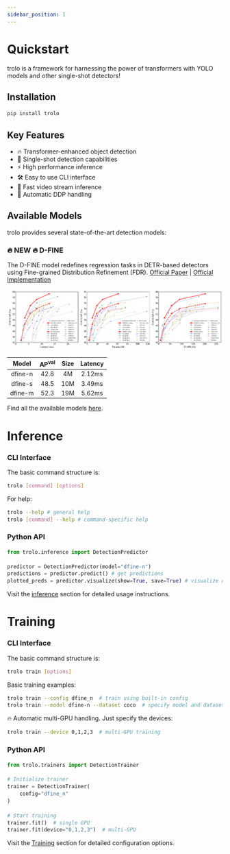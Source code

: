 ```yaml
---
sidebar_position: 1
---
```


# Quickstart

trolo is a framework for harnessing the power of transformers with YOLO models and other single-shot detectors!

## Installation

```bash
pip install trolo
```

## Key Features

- 🔥 Transformer-enhanced object detection
- 🎯 Single-shot detection capabilities  
- ⚡ High performance inference
- 🛠️ Easy to use CLI interface
- 🚀 Fast video stream inference
- 🧠 Automatic DDP handling

## Available Models

trolo provides several state-of-the-art detection models:

### 🔥 NEW 🔥 D-FINE
The D-FINE model redefines regression tasks in DETR-based detectors using Fine-grained Distribution Refinement (FDR).
[Official Paper](https://arxiv.org/abs/2410.13842) | [Official Implementation](https://github.com/Peterande/D-FINE)

![D-FINE Stats](https://raw.githubusercontent.com/Peterande/storage/master/figs/stats_padded.png)

| Model | AP<sup>val</sup> | Size | Latency |
|:---:|:---:|:---:|:---:|
| dfine-n | 42.8 | 4M | 2.12ms |
| dfine-s | 48.5 | 10M | 3.49ms |
| dfine-m | 52.3 | 19M | 5.62ms |

Find all the available models [here](/docs/docs/models/index.md).

# Inference

### CLI Interface

The basic command structure is:

```bash
trolo [command] [options]
```

For help:
```bash
trolo --help # general help
trolo [command] --help # command-specific help
```

### Python API

```python
from trolo.inference import DetectionPredictor

predictor = DetectionPredictor(model="dfine-n")
predictions = predictor.predict() # get predictions
plotted_preds = predictor.visualize(show=True, save=True) # visualize outputs
```

Visit the [inference](/features/inference) section for detailed usage instructions.


# Training

### CLI Interface

The basic command structure is:

```bash
trolo train [options]
```

Basic training examples:
```bash
trolo train --config dfine_n  # train using built-in config
trolo train --model dfine-n --dataset coco  # specify model and dataset separately
```

🔥 Automatic multi-GPU handling. Just specify the devices:
```bash
trolo train --device 0,1,2,3  # multi-GPU training
```

### Python API

```python
from trolo.trainers import DetectionTrainer

# Initialize trainer
trainer = DetectionTrainer(
    config="dfine_n"
)

# Start training
trainer.fit()  # single GPU
trainer.fit(device="0,1,2,3")  # multi-GPU
```

Visit the [Training](/features/training) section for detailed configuration options.


